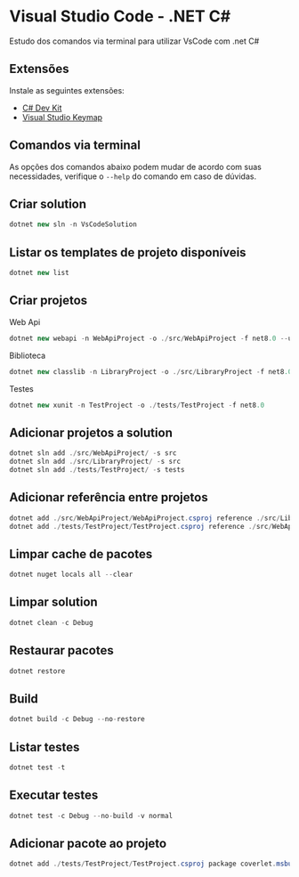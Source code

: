 # Visual Studio Code - .NET C#
Estudo dos comandos via terminal para utilizar VsCode com .net C#

## Extensões
Instale as seguintes extensões:
* [C# Dev Kit](https://marketplace.visualstudio.com/items?itemName=ms-dotnettools.csdevkit)
* [Visual Studio Keymap](https://marketplace.visualstudio.com/items?itemName=ms-vscode.vs-keybindings)

## Comandos via terminal

As opções dos comandos abaixo podem mudar de acordo com suas necessidades, verifique o `--help` do comando em caso de dúvidas.

## Criar solution
```csharp
dotnet new sln -n VsCodeSolution
```

## Listar os templates de projeto disponíveis
```csharp
dotnet new list
```

## Criar projetos
Web Api
```csharp
dotnet new webapi -n WebApiProject -o ./src/WebApiProject -f net8.0 --use-controllers
```
Biblioteca
```csharp
dotnet new classlib -n LibraryProject -o ./src/LibraryProject -f net8.0
```
Testes
```csharp
dotnet new xunit -n TestProject -o ./tests/TestProject -f net8.0
```

## Adicionar projetos a solution
```csharp
dotnet sln add ./src/WebApiProject/ -s src
dotnet sln add ./src/LibraryProject/ -s src
dotnet sln add ./tests/TestProject/ -s tests
```

## Adicionar referência entre projetos
```csharp
dotnet add ./src/WebApiProject/WebApiProject.csproj reference ./src/LibraryProject/LibraryProject.csproj
dotnet add ./tests/TestProject/TestProject.csproj reference ./src/WebApiProject/WebApiProject.csproj
```

## Limpar cache de pacotes
```csharp
dotnet nuget locals all --clear
```

## Limpar solution
```csharp
dotnet clean -c Debug
```

## Restaurar pacotes
```csharp
dotnet restore
```

## Build
```csharp
dotnet build -c Debug --no-restore
```

## Listar testes
```csharp
dotnet test -t
```

## Executar testes
```csharp
dotnet test -c Debug --no-build -v normal
```

## Adicionar pacote ao projeto
```csharp
dotnet add ./tests/TestProject/TestProject.csproj package coverlet.msbuild
```